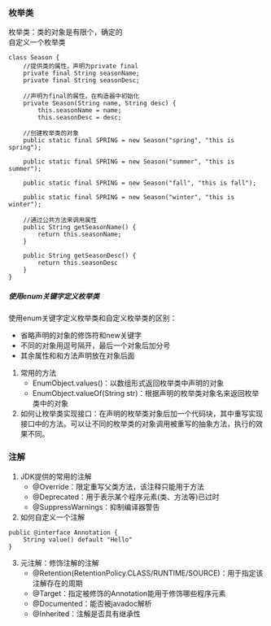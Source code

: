### 枚举类
枚举类：类的对象是有限个，确定的      
自定义一个枚举类
```
class Season {
	//提供类的属性，声明为private final
	private final String seasonName;
	private final String seasonDesc;

	//声明为final的属性，在构造器中初始化
	private Season(String name, String desc) {
		this.seasonName = name;
		this.seasonDesc = desc;
	
	//创建枚举类的对象
	public static final SPRING = new Season("spring", "this is spring");

	public static final SPRING = new Season("summer", "this is summer");

	public static final SPRING = new Season("fall", "this is fall");

	public static final SPRING = new Season("winter", "this is winter");

	//通过公共方法来调用属性
	public String getSeasonName() {
		return this.seasonName;
	}

	public String getSeasonDesc() {
		return this.seasonDesc
	}
}
```

##### 使用enum关键字定义枚举类
使用enum关键字定义枚举类和自定义枚举类的区别：
* 省略声明的对象的修饰符和new关键字     
* 不同的对象用逗号隔开，最后一个对象后加分号     
* 其余属性和和方法声明放在对象后面

1. 常用的方法
   * EnumObject.values()：以数组形式返回枚举类中声明的对象
   * EnumObject.valueOf(String str)：根据声明的枚举类对象名来返回枚举类中的对象
2. 如何让枚举类实现接口：在声明的枚举类对象后加一个代码块，其中重写实现接口中的方法。可以让不同的枚举类的对象调用被重写的抽象方法，执行的效果不同。

### 注解
1. JDK提供的常用的注解
   * @Override：限定重写父类方法，该注释只能用于方法
   * @Deprecated：用于表示某个程序元素(类、方法等)已过时
   * @SuppressWarnings：抑制编译器警告
2. 如何自定义一个注解
```
public @interface Annotation {
	String value() default "Hello"
}
```
3. 元注解：修饰注解的注解
   * @Retention(RetentionPolicy.CLASS/RUNTIME/SOURCE)：用于指定该注解存在的周期
   * @Target：指定被修饰的Annotation能用于修饰哪些程序元素
   * @Documented：能否被javadoc解析
   * @Inherited：注解是否具有继承性
